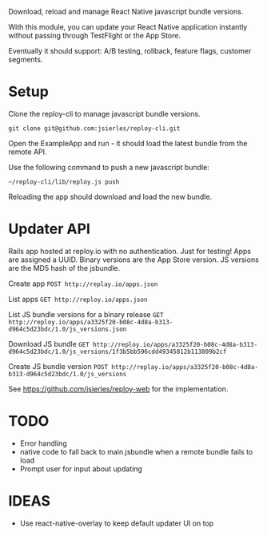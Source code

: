 Download, reload and manage React Native javascript bundle versions.

With this module, you can update your React Native application instantly without passing through TestFlight or the App Store.

Eventually it should support: A/B testing, rollback, feature flags, customer segments.

# Setup

Clone the reploy-cli to manage javascript bundle versions.

```
git clone git@github.com:jsierles/reploy-cli.git
```

Open the ExampleApp and run - it should load the latest bundle from the remote API.

Use the following command to push a new javascript bundle:

```
~/reploy-cli/lib/reploy.js push
```

Reloading the app should download and load the new bundle.

# Updater API

Rails app hosted at reploy.io with no authentication. Just for testing! Apps are assigned a UUID. Binary versions are the App Store version. JS versions are the MD5 hash of the jsbundle.

Create app
```POST http://replay.io/apps.json```

List apps
```GET http://reploy.io/apps.json```

List JS bundle versions for a binary release
```GET http://reploy.io/apps/a3325f20-b08c-4d8a-b313-d964c5d23bdc/1.0/js_versions.json```

Download JS bundle
```GET http://reploy.io/apps/a3325f20-b08c-4d8a-b313-d964c5d23bdc/1.0/js_versions/1f3b5bb596cdd49345812b113809b2cf```

Create JS bundle version
```POST http://replay.io/apps/a3325f20-b08c-4d8a-b313-d964c5d23bdc/1.0/js_versions```

See https://github.com/jsierles/reploy-web for the implementation.

# TODO

* Error handling
* native code to fall back to main.jsbundle when a remote bundle fails to load
* Prompt user for input about updating

# IDEAS

* Use react-native-overlay to keep default updater UI on top
